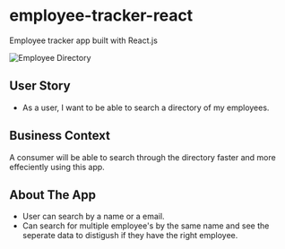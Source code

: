 # employee-tracker-react
Employee tracker app built with React.js

![Employee Directory](https://i.imgur.com/yGD7jpP.png)


## User Story

* As a user, I want to be able to search a directory of my employees.

## Business Context

A consumer will be able to search through the directory faster and more effeciently using this app.

## About The App

* User can search by a name or a email.
* Can search for multiple employee's by the same name and see the seperate data to distigush if they have the right employee.

